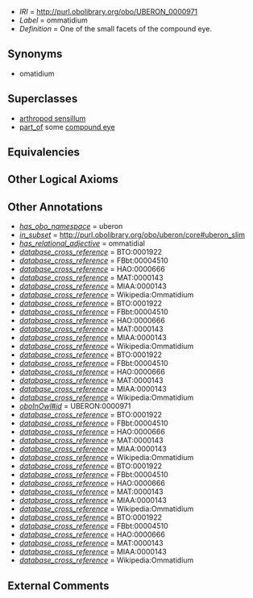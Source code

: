  * *IRI* = http://purl.obolibrary.org/obo/UBERON_0000971
 * *Label* = ommatidium
 * *Definition* = One of the small facets of the compound eye.

## Synonyms

 * omatidium

## Superclasses

 * [arthropod sensillum](../../UBERON/36/UBERON_0002536.md)
 * [part_of](../../BFO/50/BFO_0000050.md) some [compound eye](../../UBERON/18/UBERON_0000018.md)

## Equivalencies


## Other Logical Axioms


## Other Annotations

 * *[has_obo_namespace](../../ce/oboInOwl#hasOBONamespace.md)* = uberon
 * *[in_subset](../../et/oboInOwl#inSubset.md)* = http://purl.obolibrary.org/obo/uberon/core#uberon_slim
 * *[has_relational_adjective](../../UBPROP/07/UBPROP_0000007.md)* = ommatidial
 * *[database_cross_reference](../../ef/oboInOwl#hasDbXref.md)* = BTO:0001922
 * *[database_cross_reference](../../ef/oboInOwl#hasDbXref.md)* = FBbt:00004510
 * *[database_cross_reference](../../ef/oboInOwl#hasDbXref.md)* = HAO:0000666
 * *[database_cross_reference](../../ef/oboInOwl#hasDbXref.md)* = MAT:0000143
 * *[database_cross_reference](../../ef/oboInOwl#hasDbXref.md)* = MIAA:0000143
 * *[database_cross_reference](../../ef/oboInOwl#hasDbXref.md)* = Wikipedia:Ommatidium
 * *[database_cross_reference](../../ef/oboInOwl#hasDbXref.md)* = BTO:0001922
 * *[database_cross_reference](../../ef/oboInOwl#hasDbXref.md)* = FBbt:00004510
 * *[database_cross_reference](../../ef/oboInOwl#hasDbXref.md)* = HAO:0000666
 * *[database_cross_reference](../../ef/oboInOwl#hasDbXref.md)* = MAT:0000143
 * *[database_cross_reference](../../ef/oboInOwl#hasDbXref.md)* = MIAA:0000143
 * *[database_cross_reference](../../ef/oboInOwl#hasDbXref.md)* = Wikipedia:Ommatidium
 * *[database_cross_reference](../../ef/oboInOwl#hasDbXref.md)* = BTO:0001922
 * *[database_cross_reference](../../ef/oboInOwl#hasDbXref.md)* = FBbt:00004510
 * *[database_cross_reference](../../ef/oboInOwl#hasDbXref.md)* = HAO:0000666
 * *[database_cross_reference](../../ef/oboInOwl#hasDbXref.md)* = MAT:0000143
 * *[database_cross_reference](../../ef/oboInOwl#hasDbXref.md)* = MIAA:0000143
 * *[database_cross_reference](../../ef/oboInOwl#hasDbXref.md)* = Wikipedia:Ommatidium
 * *[oboInOwl#id](../../id/oboInOwl#id.md)* = UBERON:0000971
 * *[database_cross_reference](../../ef/oboInOwl#hasDbXref.md)* = BTO:0001922
 * *[database_cross_reference](../../ef/oboInOwl#hasDbXref.md)* = FBbt:00004510
 * *[database_cross_reference](../../ef/oboInOwl#hasDbXref.md)* = HAO:0000666
 * *[database_cross_reference](../../ef/oboInOwl#hasDbXref.md)* = MAT:0000143
 * *[database_cross_reference](../../ef/oboInOwl#hasDbXref.md)* = MIAA:0000143
 * *[database_cross_reference](../../ef/oboInOwl#hasDbXref.md)* = Wikipedia:Ommatidium
 * *[database_cross_reference](../../ef/oboInOwl#hasDbXref.md)* = BTO:0001922
 * *[database_cross_reference](../../ef/oboInOwl#hasDbXref.md)* = FBbt:00004510
 * *[database_cross_reference](../../ef/oboInOwl#hasDbXref.md)* = HAO:0000666
 * *[database_cross_reference](../../ef/oboInOwl#hasDbXref.md)* = MAT:0000143
 * *[database_cross_reference](../../ef/oboInOwl#hasDbXref.md)* = MIAA:0000143
 * *[database_cross_reference](../../ef/oboInOwl#hasDbXref.md)* = Wikipedia:Ommatidium
 * *[database_cross_reference](../../ef/oboInOwl#hasDbXref.md)* = BTO:0001922
 * *[database_cross_reference](../../ef/oboInOwl#hasDbXref.md)* = FBbt:00004510
 * *[database_cross_reference](../../ef/oboInOwl#hasDbXref.md)* = HAO:0000666
 * *[database_cross_reference](../../ef/oboInOwl#hasDbXref.md)* = MAT:0000143
 * *[database_cross_reference](../../ef/oboInOwl#hasDbXref.md)* = MIAA:0000143
 * *[database_cross_reference](../../ef/oboInOwl#hasDbXref.md)* = Wikipedia:Ommatidium

## External Comments

